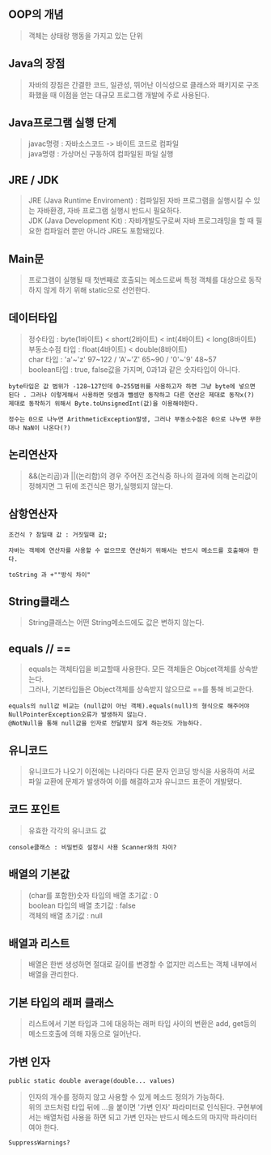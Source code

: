 ## OOP의 개념
> 객체는 상태랑 행동을 가지고 있는 단위

## Java의 장점
> 자바의 장점은 간결한 코드, 일관성, 뛰어난 이식성으로 클래스와 패키지로 구조화했을 때 이점을 얻는 대규모 프로그램 개발에 주로 사용된다.

## Java프로그램 실행 단계
> javac명령 : 자바소스코드 -> 바이트 코드로 컴파일  
java명령 : 가상머신 구동하여 컴파일된 파일 실행

## JRE / JDK
> JRE (Java Runtime Enviroment) : 컴파일된 자바 프로그램을 실행시킬 수 있는 자바환경, 자바 프로그램 실행시 반드시 필요하다.  
JDK (Java Development Kit) : 자바개발도구로써 자바 프로그래밍을 할 때 필요한 컴파일러 뿐만 아니라 JRE도 포함돼있다.

## Main문
> 프로그램이 실행될 때 첫번째로 호출되는 메소드로써 특정 객체를 대상으로 동작하지 않게 하기 위해 static으로 선언한다.

## 데이터타입
> 정수타입 : byte(1바이트) < short(2바이트) < int(4바이트) < long(8바이트)  
부동소수점 타입 : float(4바이트) < double(8바이트)  
char 타입 : 'a'~'z'  97~122 / 'A'~'Z'  65~90 / '0'~'9'  48~57  
boolean타입 : true, false값을 가지며, 0과1과 같은 숫자타입이 아니다.

`byte타입은 값 범위가 -128~127인데 0~255범위를 사용하고자 하면 그냥 byte에 넣으면 된다 . 그러나 이렇게해서 사용하면 덧셈과 뺄셈만 동작하고 다른 연산은 제대로 동작x(?) 제대로 동작하기 위해서 Byte.toUnsignedInt(값)을 이용해야한다.`

`정수는 0으로 나누면 ArithmeticException발생, 그러나 부동소수점은 0으로 나누면 무한대나 NaN이 나온다(?)`

## 논리연산자
> &&(논리곱)과 ||(논리합)의 경우 주어진 조건식중 하나의 결과에 의해 논리값이 정해지면 그 뒤에 조건식은 평가,실행되지 않는다. 

## 삼항연산자
```
조건식 ? 참일때 값 : 거짓일때 값;
```

`자바는 객체에 연산자를 사용할 수 없으므로 연산하기 위해서는 반드시 메소드를 호출해야 한다.`

`toString 과 +""방식 차이"`

## String클래스
> String클래스는 어떤 String메소드에도 값은 변하지 않는다.

## equals // ==
> equals는 객체타입을 비교할때 사용한다. 모든 객체들은 Objcet객체를 상속받는다.  
그러나, 기본타입들은 Object객체를 상속받지 않으므로 ==를 통해 비교한다.

```
equals의 null값 비교는 (null값이 아닌 객체).equals(null)의 형식으로 해주어야 NullPointerException오류가 발생하지 않는다.
@NotNull을 통해 null값을 인자로 전달받지 않게 하는것도 가능하다.
```

## 유니코드
> 유니코드가 나오기 이전에는 나라마다 다른 문자 인코딩 방식을 사용하여 서로 파일 교환에 문제가 발생하여 이를 해결하고자 유니코드 표준이 개발됐다.

## 코드 포인트
> 유효한 각각의 유니코드 값

`console클래스 : 비밀번호 설정시 사용 Scanner와의 차이?`

## 배열의 기본값
> (char를 포함한)숫자 타입의 배열 초기값 : 0  
boolean 타입의 배열 초기값 : false  
객체의 배열 초기값 : null

## 배열과 리스트
> 배열은 한번 생성하면 절대로 길이를 변경할 수 없지만 리스트는 객체 내부에서 배열을 관리한다.

## 기본 타입의 래퍼 클래스
> 리스트에서 기본 타입과 그에 대응하는 래퍼 타입 사이의 변환은 add, get등의 메소드호출에 의해 자동으로 일어난다.

## 가변 인자
```
public static double average(double... values)
```
> 인자의 개수를 정하지 않고 사용할 수 있게 메소드 정의가 가능하다.  
위의 코드처럼 타입 뒤에 ...을 붙이면 '가변 인자' 파라미터로 인식된다. 구현부에서는 배열처럼 사용을 하면 되고 가변 인자는 반드시 메소드의 마지막 파라미터여야 한다.

`SuppressWarnings?`